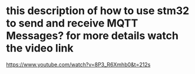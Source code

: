 # this description of how to use stm32 to send and receive MQTT Messages? for more details watch the video link 
https://www.youtube.com/watch?v=8P3_R6Xmhb0&t=212s
